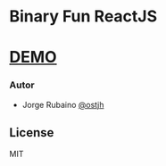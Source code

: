 # Binary Fun ReactJS

# [DEMO]

### Autor
* Jorge Rubaino [@ostjh]

License
----
MIT

[@ostjh]:https://twitter.com/ostjh
[Little Professor]:https://en.wikipedia.org/wiki/Little_Professor
[DEMO]:https://binaryfun-zbhzgghplj.now.sh/
